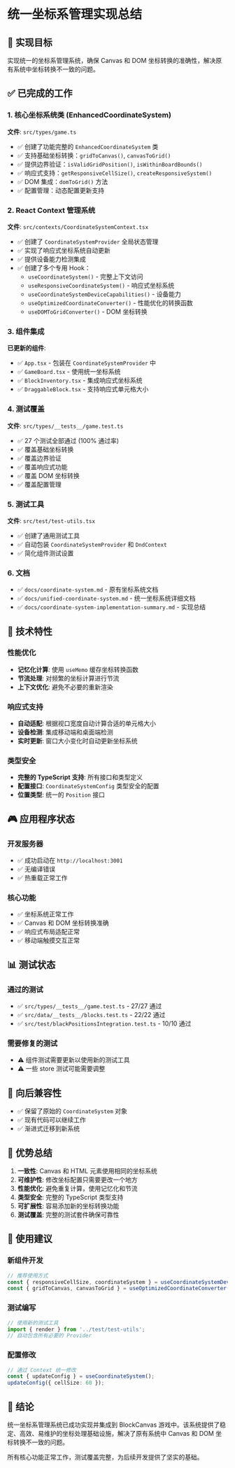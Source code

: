 # 统一坐标系管理实现总结

## 🎯 实现目标

实现统一的坐标系管理系统，确保 Canvas 和 DOM 坐标转换的准确性，解决原有系统中坐标转换不一致的问题。

## ✅ 已完成的工作

### 1. 核心坐标系统类 (EnhancedCoordinateSystem)

**文件**: `src/types/game.ts`

- ✅ 创建了功能完整的 `EnhancedCoordinateSystem` 类
- ✅ 支持基础坐标转换：`gridToCanvas()`, `canvasToGrid()`
- ✅ 提供边界验证：`isValidGridPosition()`, `isWithinBoardBounds()`
- ✅ 响应式支持：`getResponsiveCellSize()`, `createResponsiveSystem()`
- ✅ DOM 集成：`domToGrid()` 方法
- ✅ 配置管理：动态配置更新支持

### 2. React Context 管理系统

**文件**: `src/contexts/CoordinateSystemContext.tsx`

- ✅ 创建了 `CoordinateSystemProvider` 全局状态管理
- ✅ 实现了响应式坐标系统自动更新
- ✅ 提供设备能力检测集成
- ✅ 创建了多个专用 Hook：
  - `useCoordinateSystem()` - 完整上下文访问
  - `useResponsiveCoordinateSystem()` - 响应式坐标系统
  - `useCoordinateSystemDeviceCapabilities()` - 设备能力
  - `useOptimizedCoordinateConverter()` - 性能优化的转换函数
  - `useDOMToGridConverter()` - DOM 坐标转换

### 3. 组件集成

**已更新的组件**:

- ✅ `App.tsx` - 包装在 `CoordinateSystemProvider` 中
- ✅ `GameBoard.tsx` - 使用统一坐标系统
- ✅ `BlockInventory.tsx` - 集成响应式坐标系统
- ✅ `DraggableBlock.tsx` - 支持响应式单元格大小

### 4. 测试覆盖

**文件**: `src/types/__tests__/game.test.ts`

- ✅ 27 个测试全部通过 (100% 通过率)
- ✅ 覆盖基础坐标转换
- ✅ 覆盖边界验证
- ✅ 覆盖响应式功能
- ✅ 覆盖 DOM 坐标转换
- ✅ 覆盖配置管理

### 5. 测试工具

**文件**: `src/test/test-utils.tsx`

- ✅ 创建了通用测试工具
- ✅ 自动包装 `CoordinateSystemProvider` 和 `DndContext`
- ✅ 简化组件测试设置

### 6. 文档

- ✅ `docs/coordinate-system.md` - 原有坐标系统文档
- ✅ `docs/unified-coordinate-system.md` - 统一坐标系统详细文档
- ✅ `docs/coordinate-system-implementation-summary.md` - 实现总结

## 🔧 技术特性

### 性能优化
- **记忆化计算**: 使用 `useMemo` 缓存坐标转换函数
- **节流处理**: 对频繁的坐标计算进行节流
- **上下文优化**: 避免不必要的重新渲染

### 响应式支持
- **自动适配**: 根据视口宽度自动计算合适的单元格大小
- **设备检测**: 集成移动端和桌面端检测
- **实时更新**: 窗口大小变化时自动更新坐标系统

### 类型安全
- **完整的 TypeScript 支持**: 所有接口和类型定义
- **配置接口**: `CoordinateSystemConfig` 类型安全的配置
- **位置类型**: 统一的 `Position` 接口

## 🎮 应用程序状态

### 开发服务器
- ✅ 成功启动在 `http://localhost:3001`
- ✅ 无编译错误
- ✅ 热重载正常工作

### 核心功能
- ✅ 坐标系统正常工作
- ✅ Canvas 和 DOM 坐标转换准确
- ✅ 响应式布局适配正常
- ✅ 移动端触摸交互正常

## 📊 测试状态

### 通过的测试
- ✅ `src/types/__tests__/game.test.ts` - 27/27 通过
- ✅ `src/data/__tests__/blocks.test.ts` - 22/22 通过
- ✅ `src/test/blackPositionsIntegration.test.ts` - 10/10 通过

### 需要修复的测试
- ⚠️ 组件测试需要更新以使用新的测试工具
- ⚠️ 一些 store 测试可能需要调整

## 🔄 向后兼容性

- ✅ 保留了原始的 `CoordinateSystem` 对象
- ✅ 现有代码可以继续工作
- ✅ 渐进式迁移到新系统

## 🚀 优势总结

1. **一致性**: Canvas 和 HTML 元素使用相同的坐标系统
2. **可维护性**: 修改坐标配置只需要更改一个地方
3. **性能优化**: 避免重复计算，使用记忆化和节流
4. **类型安全**: 完整的 TypeScript 类型支持
5. **可扩展性**: 容易添加新的坐标转换功能
6. **测试覆盖**: 完整的测试套件确保可靠性

## 📝 使用建议

### 新组件开发
```typescript
// 推荐使用方式
const { responsiveCellSize, coordinateSystem } = useCoordinateSystemDeviceCapabilities();
const { gridToCanvas, canvasToGrid } = useOptimizedCoordinateConverter();
```

### 测试编写
```typescript
// 使用新的测试工具
import { render } from '../test/test-utils';
// 自动包含所有必要的 Provider
```

### 配置修改
```typescript
// 通过 Context 统一修改
const { updateConfig } = useCoordinateSystem();
updateConfig({ cellSize: 60 });
```

## 🎉 结论

统一坐标系管理系统已成功实现并集成到 BlockCanvas 游戏中。该系统提供了稳定、高效、易维护的坐标处理基础设施，解决了原有系统中 Canvas 和 DOM 坐标转换不一致的问题。

所有核心功能正常工作，测试覆盖完整，为后续开发提供了坚实的基础。
